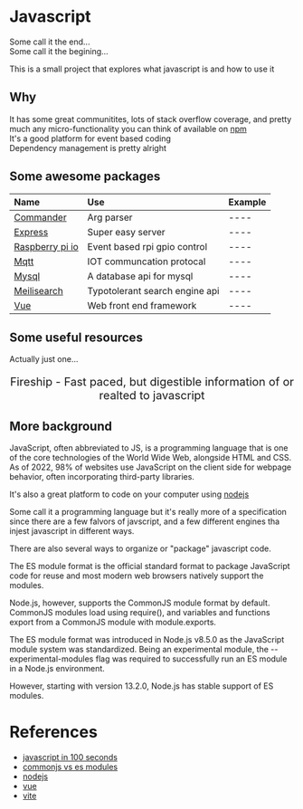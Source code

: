 # Javascript

Some call it the end...   
Some call it the begining...

This is a small project that explores what javascript is and how to use it

## Why 
It has some great communitites, lots of stack overflow coverage, and pretty much any micro-functionality you can think of available on [npm](https://www.npmjs.com)  
It's a good platform for event based coding  
Dependency management is pretty alright

## Some awesome packages
| Name                                                        | Use                            | Example                      |
| :----                                                       | :----                          | ----                         |
| [Commander](https://www.npmjs.com/package/commander)        | Arg parser                     | ----                         |
| [Express](https://www.npmjs.com/package/express)            | Super easy server              | ----                         |
| [Raspberry pi io](https://www.npmjs.com/package/onoff)      | Event based rpi gpio control   | ----                         |
| [Mqtt](https://www.npmjs.com/package/mqtt)                  | IOT communcation protocal      | ----                         |
| [Mysql](https://www.npmjs.com/package/mysql)                | A database api for mysql       | ----                         |
| [Meilisearch](https://www.npmjs.com/package/meilisearch)    | Typotolerant search engine api | ----                         |
| [Vue](https://vuejs.org/guide/introduction.html#what-is-vue)| Web front end framework        | ----                         |

## Some useful resources
Actually just one...
<p align="center">
    <p style="font-size: 20px;" align="center">
        <a>Fireship</a> - Fast paced, but digestible information of or realted to javascript
    </p>
</p>

## More background
JavaScript, often abbreviated to JS, is a programming language that is one of the core technologies of the World Wide Web, alongside HTML and CSS. As of 2022, 98% of websites use JavaScript on the client side for webpage behavior, often incorporating third-party libraries.

It's also a great platform to code on your computer using [nodejs](https://nodejs.org/en/)

Some call it a programming language but it's really more of a specification since there are a few falvors of javscript, and a few different engines tha injest javascript in different ways. 

There are also several ways to organize or "package" javascript code. 

The ES module format is the official standard format to package JavaScript code for reuse and most modern web browsers natively support the modules.

Node.js, however, supports the CommonJS module format by default. CommonJS modules load using require(), and variables and functions export from a CommonJS module with module.exports.

The ES module format was introduced in Node.js v8.5.0 as the JavaScript module system was standardized. Being an experimental module, the --experimental-modules flag was required to successfully run an ES module in a Node.js environment.

However, starting with version 13.2.0, Node.js has stable support of ES modules.

# References
- [javascript in 100 seconds](https://www.youtube.com/watch?v=DHjqpvDnNGE)
- [commonjs vs es modules](https://blog.logrocket.com/commonjs-vs-es-modules-node-js/)
- [nodejs](https://nodejs.org/en/)
- [vue]()
- [vite]()
